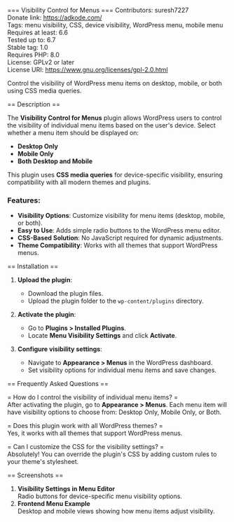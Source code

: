 === Visibility Control for Menus ===
Contributors: suresh7227  
Donate link: https://adkode.com/  
Tags: menu visibility, CSS, device visibility, WordPress menu, mobile menu  
Requires at least: 6.6  
Tested up to: 6.7  
Stable tag: 1.0  
Requires PHP: 8.0  
License: GPLv2 or later  
License URI: https://www.gnu.org/licenses/gpl-2.0.html  

Control the visibility of WordPress menu items on desktop, mobile, or both using CSS media queries.

== Description ==

The **Visibility Control for Menus** plugin allows WordPress users to control the visibility of individual menu items based on the user's device. Select whether a menu item should be displayed on:

- **Desktop Only**
- **Mobile Only**
- **Both Desktop and Mobile**

This plugin uses **CSS media queries** for device-specific visibility, ensuring compatibility with all modern themes and plugins.

### Features:
- **Visibility Options**: Customize visibility for menu items (desktop, mobile, or both).  
- **Easy to Use**: Adds simple radio buttons to the WordPress menu editor.  
- **CSS-Based Solution**: No JavaScript required for dynamic adjustments.  
- **Theme Compatibility**: Works with all themes that support WordPress menus.  

== Installation ==

1. **Upload the plugin**:  
   - Download the plugin files.  
   - Upload the plugin folder to the `wp-content/plugins` directory.  

2. **Activate the plugin**:  
   - Go to **Plugins > Installed Plugins**.  
   - Locate **Menu Visibility Settings** and click **Activate**.  

3. **Configure visibility settings**:  
   - Navigate to **Appearance > Menus** in the WordPress dashboard.  
   - Set visibility options for individual menu items and save changes.

== Frequently Asked Questions ==

= How do I control the visibility of individual menu items? =  
After activating the plugin, go to **Appearance > Menus**. Each menu item will have visibility options to choose from: Desktop Only, Mobile Only, or Both.  

= Does this plugin work with all WordPress themes? =  
Yes, it works with all themes that support WordPress menus.  

= Can I customize the CSS for the visibility settings? =  
Absolutely! You can override the plugin's CSS by adding custom rules to your theme's stylesheet.

== Screenshots ==

1. **Visibility Settings in Menu Editor**  
   Radio buttons for device-specific menu visibility options.  
2. **Frontend Menu Example**  
   Desktop and mobile views showing how menu items adjust visibility.  
